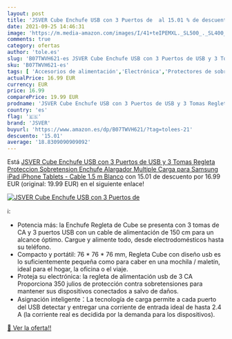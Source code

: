 ```yaml
---
layout: post
title: 'JSVER Cube Enchufe USB con 3 Puertos de  al 15.01 % de descuento'
date: 2021-09-25 14:46:31
image: 'https://m.media-amazon.com/images/I/41+teIPEMXL._SL500_._SL400_.jpg'
comments: true
category: ofertas
author: 'tole.es'
slug: 'B07TWVH621-es JSVER Cube Enchufe USB con 3 Puertos de USB y 3 Tomas...'
sku: 'B07TWVH621-es'
tags: [ 'Accesorios de alimentación','Electrónica','Protectores de sobretensión','Regletas','ipad','iphone','jsver', ]
actualPrice: 16.99 EUR
currency: EUR
price: 16.99
comparePrice: 19.99 EUR
prodname: 'JSVER Cube Enchufe USB con 3 Puertos de USB y 3 Tomas Regleta Proteccion Sobretension Enchufe Alargador Multiple Carga para Samsung iPad iPhone Tablets - Cable 1.5 m Blanco'
country: 'es'
flag: '🇪🇸'
brand: 'JSVER'
buyurl: 'https://www.amazon.es/dp/B07TWVH621/?tag=tolees-21'
descuento: '15.01'
average: '18.8309090909092'
---
```


Está [JSVER Cube Enchufe USB con 3 Puertos de USB y 3 Tomas Regleta Proteccion Sobretension Enchufe Alargador Multiple Carga para Samsung iPad iPhone Tablets - Cable 1.5 m Blanco](https://www.amazon.es/dp/B07TWVH621/?tag=tolees-21) con 15.01 de descuento por 16.99 EUR (original: 19.99 EUR) en el siguiente enlace!

[![JSVER Cube Enchufe USB con 3 Puertos de ](https://m.media-amazon.com/images/I/41+teIPEMXL._SL500_._SL400_.jpg)](https://www.amazon.es/dp/B07TWVH621/?tag=tolees-21)

ℹ️:

- Potencia más: la Enchufe Regleta de Cube se presenta con 3 tomas de CA y 3 puertos USB con un cable de alimentación de 150 cm para un alcance óptimo. Cargue y alimente todo, desde electrodomésticos hasta su teléfono.
- Compacto y portátil: 76 * 76 * 76 mm, Regleta Cube con diseño usb es lo suficientemente pequeña como para caber en una mochila / maletín, ideal para el hogar, la oficina o el viaje.
- Proteja su electrónica: la regleta de alimentación usb de 3 CA Proporciona 350 julios de protección contra sobretensiones para mantener sus dispositivos conectados a salvo de daños.
- Asignación inteligente：La tecnología de carga permite a cada puerto del USB detectar y entregar una corriente de entrada ideal de hasta 2.4 A (la corriente real es decidida por la demanda para los dispositivos).

[🛒 Ver la oferta!!](https://www.amazon.es/dp/B07TWVH621/?tag=tolees-21)
